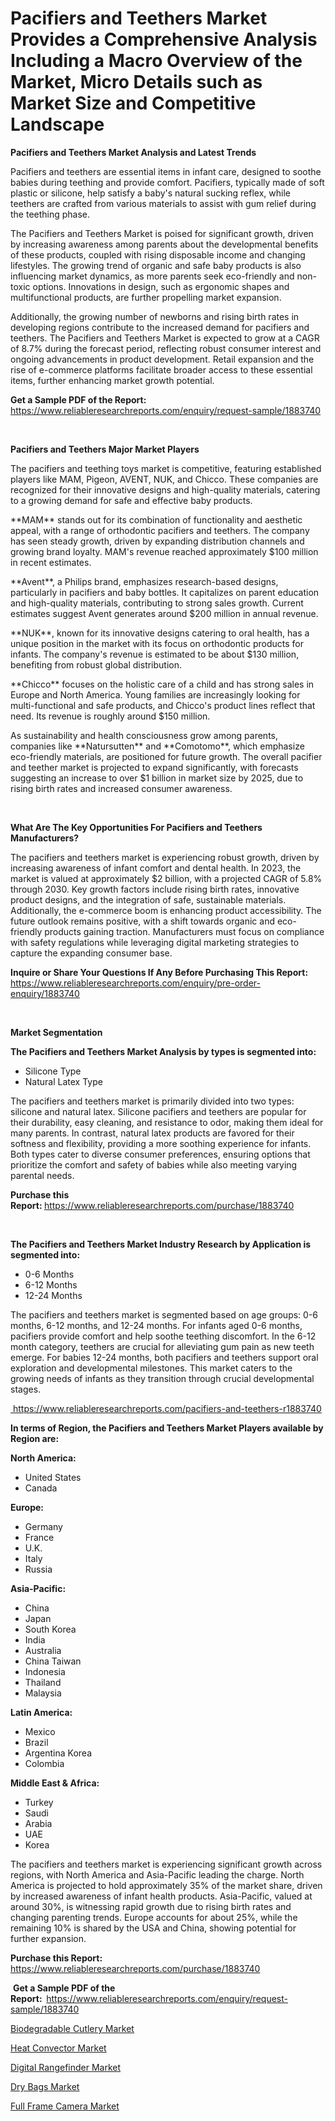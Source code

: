 <p><h1>Pacifiers and Teethers Market Provides a Comprehensive Analysis Including a Macro Overview of the Market, Micro Details such as Market Size and Competitive Landscape</h1></p><p><strong>Pacifiers and Teethers Market Analysis and Latest Trends</strong></p>
<p><p>Pacifiers and teethers are essential items in infant care, designed to soothe babies during teething and provide comfort. Pacifiers, typically made of soft plastic or silicone, help satisfy a baby's natural sucking reflex, while teethers are crafted from various materials to assist with gum relief during the teething phase.</p><p>The Pacifiers and Teethers Market is poised for significant growth, driven by increasing awareness among parents about the developmental benefits of these products, coupled with rising disposable income and changing lifestyles. The growing trend of organic and safe baby products is also influencing market dynamics, as more parents seek eco-friendly and non-toxic options. Innovations in design, such as ergonomic shapes and multifunctional products, are further propelling market expansion.</p><p>Additionally, the growing number of newborns and rising birth rates in developing regions contribute to the increased demand for pacifiers and teethers. The Pacifiers and Teethers Market is expected to grow at a CAGR of 8.7% during the forecast period, reflecting robust consumer interest and ongoing advancements in product development. Retail expansion and the rise of e-commerce platforms facilitate broader access to these essential items, further enhancing market growth potential.</p></p>
<p><strong>Get a Sample PDF of the Report:&nbsp;</strong> <a href="https://www.reliableresearchreports.com/enquiry/request-sample/1883740?utm_campaign=48&utm_medium=2&utm_source=Github&utm_content=ia&utm_term=09022025&utm_id=pacifiers-and-teethers">https://www.reliableresearchreports.com/enquiry/request-sample/1883740</a></p>
<p>&nbsp;</p>
<p><strong>Pacifiers and Teethers Major Market Players</strong></p>
<p><p>The pacifiers and teething toys market is competitive, featuring established players like MAM, Pigeon, AVENT, NUK, and Chicco. These companies are recognized for their innovative designs and high-quality materials, catering to a growing demand for safe and effective baby products.</p><p>**MAM** stands out for its combination of functionality and aesthetic appeal, with a range of orthodontic pacifiers and teethers. The company has seen steady growth, driven by expanding distribution channels and growing brand loyalty. MAM's revenue reached approximately $100 million in recent estimates.</p><p>**Avent**, a Philips brand, emphasizes research-based designs, particularly in pacifiers and baby bottles. It capitalizes on parent education and high-quality materials, contributing to strong sales growth. Current estimates suggest Avent generates around $200 million in annual revenue.</p><p>**NUK**, known for its innovative designs catering to oral health, has a unique position in the market with its focus on orthodontic products for infants. The company's revenue is estimated to be about $130 million, benefiting from robust global distribution.</p><p>**Chicco** focuses on the holistic care of a child and has strong sales in Europe and North America. Young families are increasingly looking for multi-functional and safe products, and Chicco's product lines reflect that need. Its revenue is roughly around $150 million.</p><p>As sustainability and health consciousness grow among parents, companies like **Natursutten** and **Comotomo**, which emphasize eco-friendly materials, are positioned for future growth. The overall pacifier and teether market is projected to expand significantly, with forecasts suggesting an increase to over $1 billion in market size by 2025, due to rising birth rates and increased consumer awareness.</p></p>
<p>&nbsp;</p>
<p><strong>What Are The Key Opportunities For Pacifiers and Teethers Manufacturers?</strong></p>
<p><p>The pacifiers and teethers market is experiencing robust growth, driven by increasing awareness of infant comfort and dental health. In 2023, the market is valued at approximately $2 billion, with a projected CAGR of 5.8% through 2030. Key growth factors include rising birth rates, innovative product designs, and the integration of safe, sustainable materials. Additionally, the e-commerce boom is enhancing product accessibility. The future outlook remains positive, with a shift towards organic and eco-friendly products gaining traction. Manufacturers must focus on compliance with safety regulations while leveraging digital marketing strategies to capture the expanding consumer base.</p></p>
<p><strong>Inquire or Share Your Questions If Any Before Purchasing This Report:</strong> <a href="https://www.reliableresearchreports.com/enquiry/pre-order-enquiry/1883740?utm_campaign=48&utm_medium=2&utm_source=Github&utm_content=ia&utm_term=09022025&utm_id=pacifiers-and-teethers">https://www.reliableresearchreports.com/enquiry/pre-order-enquiry/1883740</a></p>
<p>&nbsp;</p>
<p><strong>Market Segmentation</strong></p>
<p><strong>The Pacifiers and Teethers Market Analysis by types is segmented into:</strong></p>
<p><ul><li>Silicone Type</li><li>Natural Latex Type</li></ul></p>
<p><p>The pacifiers and teethers market is primarily divided into two types: silicone and natural latex. Silicone pacifiers and teethers are popular for their durability, easy cleaning, and resistance to odor, making them ideal for many parents. In contrast, natural latex products are favored for their softness and flexibility, providing a more soothing experience for infants. Both types cater to diverse consumer preferences, ensuring options that prioritize the comfort and safety of babies while also meeting varying parental needs.</p></p>
<p><strong>Purchase this Report:&nbsp;</strong><a href="https://www.reliableresearchreports.com/purchase/1883740?utm_campaign=48&utm_medium=2&utm_source=Github&utm_content=ia&utm_term=09022025&utm_id=pacifiers-and-teethers">https://www.reliableresearchreports.com/purchase/1883740</a></p>
<p>&nbsp;</p>
<p><strong>The Pacifiers and Teethers Market Industry Research by Application is segmented into:</strong></p>
<p><ul><li>0-6 Months</li><li>6-12 Months</li><li>12-24 Months</li></ul></p>
<p><p>The pacifiers and teethers market is segmented based on age groups: 0-6 months, 6-12 months, and 12-24 months. For infants aged 0-6 months, pacifiers provide comfort and help soothe teething discomfort. In the 6-12 month category, teethers are crucial for alleviating gum pain as new teeth emerge. For babies 12-24 months, both pacifiers and teethers support oral exploration and developmental milestones. This market caters to the growing needs of infants as they transition through crucial developmental stages.</p></p>
<p><a href="https://www.reliableresearchreports.com/pacifiers-and-teethers-r1883740?utm_campaign=48&utm_medium=2&utm_source=Github&utm_content=ia&utm_term=09022025&utm_id=pacifiers-and-teethers">&nbsp;https://www.reliableresearchreports.com/pacifiers-and-teethers-r1883740</a></p>
<p><strong>In terms of Region, the Pacifiers and Teethers Market Players available by Region are:</strong></p>
<p>
    <p> <strong> North America: </strong>
        <ul>
            <li>United States</li>
            <li>Canada</li>
        </ul>
        </p> 
    <p> <strong> Europe: </strong>
        <ul>
            <li>Germany</li>
            <li>France</li>
            <li>U.K.</li>
            <li>Italy</li>
            <li>Russia</li>
        </ul>
        </p> 
    <p> <strong> Asia-Pacific: </strong>
        <ul>
            <li>China</li>
            <li>Japan</li>
            <li>South Korea</li>
            <li>India</li>
            <li>Australia</li>
            <li>China Taiwan</li>
            <li>Indonesia</li>
            <li>Thailand</li>
            <li>Malaysia</li>
        </ul>
        </p> 
    <p> <strong> Latin America: </strong>
        <ul>
            <li>Mexico</li>
            <li>Brazil</li>
            <li>Argentina Korea</li>
            <li>Colombia</li>
        </ul>
        </p> 
    <p> <strong> Middle East & Africa: </strong>
        <ul>
            <li>Turkey</li>
            <li>Saudi</li>
            <li>Arabia</li>
            <li>UAE</li>
            <li>Korea</li>
        </ul>
    </p>
    </p>
<p><p>The pacifiers and teethers market is experiencing significant growth across regions, with North America and Asia-Pacific leading the charge. North America is projected to hold approximately 35% of the market share, driven by increased awareness of infant health products. Asia-Pacific, valued at around 30%, is witnessing rapid growth due to rising birth rates and changing parenting trends. Europe accounts for about 25%, while the remaining 10% is shared by the USA and China, showing potential for further expansion.</p></p>
<p><strong>Purchase this Report: </strong><a href="https://www.reliableresearchreports.com/purchase/1883740?utm_campaign=48&utm_medium=2&utm_source=Github&utm_content=ia&utm_term=09022025&utm_id=pacifiers-and-teethers">https://www.reliableresearchreports.com/purchase/1883740</a></p>
<p>&nbsp;<strong>Get a Sample PDF of the Report:&nbsp;&nbsp;</strong><a href="https://www.reliableresearchreports.com/enquiry/request-sample/1883740?utm_campaign=48&utm_medium=2&utm_source=Github&utm_content=ia&utm_term=09022025&utm_id=pacifiers-and-teethers">https://www.reliableresearchreports.com/enquiry/request-sample/1883740</a></p>
<p><strong></strong></p>
<p><p><a href="https://github.com/boysabotzoc/Market-Research-Report-List-1/blob/main/biodegradable-cutlery-market.md?utm_campaign=48&utm_medium=2&utm_source=Github&utm_content=ia&utm_term=09022025&utm_id=pacifiers-and-teethers">Biodegradable Cutlery Market</a></p><p><a href="https://github.com/daemluari/Market-Research-Report-List-1/blob/main/heat-convector-market.md?utm_campaign=48&utm_medium=2&utm_source=Github&utm_content=ia&utm_term=09022025&utm_id=pacifiers-and-teethers">Heat Convector Market</a></p><p><a href="https://github.com/jhamygunler/Market-Research-Report-List-1/blob/main/digital-rangefinder-market.md?utm_campaign=48&utm_medium=2&utm_source=Github&utm_content=ia&utm_term=09022025&utm_id=pacifiers-and-teethers">Digital Rangefinder Market</a></p><p><a href="https://github.com/ivetasyizhi/Market-Research-Report-List-1/blob/main/dry-bags-market.md?utm_campaign=48&utm_medium=2&utm_source=Github&utm_content=ia&utm_term=09022025&utm_id=pacifiers-and-teethers">Dry Bags Market</a></p><p><a href="https://github.com/vigoseiler/Market-Research-Report-List-1/blob/main/full-frame-camera-market.md?utm_campaign=48&utm_medium=2&utm_source=Github&utm_content=ia&utm_term=09022025&utm_id=pacifiers-and-teethers">Full Frame Camera Market</a></p></p>
